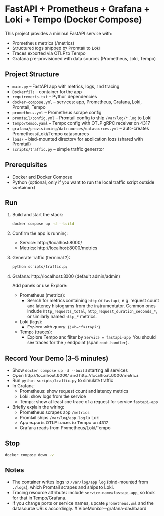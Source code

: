 # FastAPI + Prometheus + Grafana + Loki + Tempo (Docker Compose)

This project provides a minimal FastAPI service with:

- Prometheus metrics (/metrics)
- Structured logs shipped by Promtail to Loki
- Traces exported via OTLP to Tempo
- Grafana pre-provisioned with data sources (Prometheus, Loki, Tempo)

## Project Structure

- `main.py` – FastAPI app with metrics, logs, and tracing
- `Dockerfile` – container for the app
- `requirements.txt` – Python dependencies
- `docker-compose.yml` – services: app, Prometheus, Grafana, Loki, Promtail, Tempo
- `prometheus.yml` – Prometheus scrape config
- `promtail/config.yml` – Promtail config to ship `/var/log/*.log` to Loki
- `tempo/tempo.yaml` – Tempo config with OTLP gRPC receiver on 4317
- `grafana/provisioning/datasources/datasources.yml` – auto-creates Prometheus/Loki/Tempo datasources
- `logs/` – bind-mounted directory for application logs (shared with Promtail)
- `scripts/traffic.py` – simple traffic generator

## Prerequisites

- Docker and Docker Compose
- Python (optional, only if you want to run the local traffic script outside containers)

## Run

1. Build and start the stack:
   ```bash
   docker compose up -d --build
   ```

2. Confirm the app is running:
   - Service: http://localhost:8000/
   - Metrics: http://localhost:8000/metrics

3. Generate traffic (terminal 2):
   ```bash
   python scripts/traffic.py
   ```

4. Grafana: http://localhost:3000 (default admin/admin)

   Add panels or use Explore:
   - Prometheus (metrics):
     - Search for metrics containing `http` or `fastapi`, e.g. request count and latency histograms from the instrumentator. Common ones include `http_requests_total`, `http_request_duration_seconds_*`, or similarly named `http_*` metrics.
   - Loki (logs):
     - Explore with query: `{job="fastapi"}`
   - Tempo (traces):
     - Explore Tempo and filter by `Service = fastapi-app`. You should see traces for the `/` endpoint (span `root-handler`).

## Record Your Demo (3–5 minutes)

- Show `docker compose up -d --build` starting all services
- Open http://localhost:8000/ and http://localhost:8000/metrics
- Run `python scripts/traffic.py` to simulate traffic
- In Grafana:
  - Prometheus: show request count and latency metrics
  - Loki: show logs from the service
  - Tempo: show at least one trace of a request for service `fastapi-app`
- Briefly explain the wiring:
  - Prometheus scrapes app `/metrics`
  - Promtail ships `/var/log/app.log` to Loki
  - App exports OTLP traces to Tempo on 4317
  - Grafana reads from Prometheus/Loki/Tempo

## Stop

```bash
docker compose down -v
```

## Notes

- The container writes logs to `/var/log/app.log` (bind-mounted from `./logs`), which Promtail scrapes and ships to Loki.
- Tracing resource attributes include `service.name=fastapi-app`, so look for that in Tempo/Grafana.
- If you change ports or service names, update `prometheus.yml` and the datasource URLs accordingly.
#   V i b e M o n i t o r - - g r a f a n a - d a s h b a o r d 
 
 